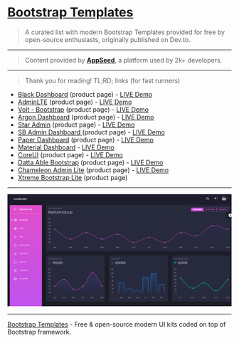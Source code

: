 # [Bootstrap Templates](https://dev.to/sm0ke/bootstrap-templates-open-source-and-free-63e)

> A curated list with modern Bootstrap Templates provided for free by open-source enthusiasts, originally published on Dev.to.

---

> Content provided by **[AppSeed](https://appseed.us/?ref=dev)**, a platform used by 2k+ developers.

---

> Thank you for reading! TL;RD; links (for fast runners)

- [Black Dashboard](https://www.creative-tim.com/product/black-dashboard) (product page) - [LIVE Demo](https://demos.creative-tim.com/black-dashboard/examples/dashboard.html)
- [AdminLTE](https://adminlte.io/) (product page) - [LIVE Demo](https://adminlte.io/themes/v3/)
- [Volt - Bootstrap](https://themesberg.com/product/admin-dashboard/volt-bootstrap-5-dashboard) (product page) - [LIVE Demo](https://demo.themesberg.com/volt/)
- [Argon Dashboard](https://www.creative-tim.com/product/argon-dashboard) (product page) - [LIVE Demo](https://demos.creative-tim.com/argon-dashboard/index.html)
- [Star Admin](https://www.bootstrapdash.com/product/star-admin-free/) (product page) - [LIVE Demo](https://www.bootstrapdash.com/demo/star-admin-free/jquery/src/index.html)
- [SB Admin Dashboard ](https://startbootstrap.com/templates/sb-admin/) (product page)  - [LIVE Demo](https://startbootstrap.com/previews/sb-admin/)
- [Paper Dashboard](https://www.creative-tim.com/product/paper-dashboard) (product page) - [LIVE Demo](https://demos.creative-tim.com/bs3/paper-dashboard/dashboard.html)
- [Material Dashboard](https://www.creative-tim.com/product/material-dashboard) - [LIVE Demo](https://demos.creative-tim.com/material-dashboard/examples/dashboard.html)
- [CoreUI](https://coreui.io/) (product page) - [LIVE Demo](https://coreui.io/demo/3.2.0/)
- [Datta Able Bootstrap](https://codedthemes.com/item/datta-able-bootstrap-lite/) (product page) - [LIVE Demo](http://lite.codedthemes.com/datta-able/bootstrap/)
- [Chameleon Admin Lite](https://themeselection.com/products/chameleon-admin-free-bootstrap-dashboard-template/) (product page) - [LIVE Demo](https://themeselection.com/demo/chameleon-free-bootstrap-admin-template/html/ltr/)
- [Xtreme Bootstrap Lite](https://www.wrappixel.com/templates/xtreme-admin-lite/) (product page)

---

![Bootstrap Template - Black Dashboard.](https://raw.githubusercontent.com/admin-dashboards/free-dashboard-black/master/media/free-dashboard-black-config-intro.gif)

---
[Bootstrap Templates](https://dev.to/sm0ke/bootstrap-templates-open-source-and-free-63e) - Free & open-source modern UI kits coded on top of Bootstrap framework. 


